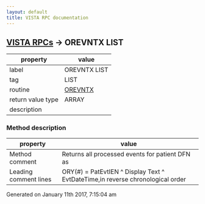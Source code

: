 ```yaml
---
layout: default
title: VISTA RPC documentation
---
```




## [VISTA RPCs](TableOfContent.md) &#8594; OREVNTX LIST 

 property | value 
--- | --- 
 label | OREVNTX LIST
 tag | LIST
 routine | [OREVNTX](http://code.osehra.org/dox/Routine_OREVNTX_source.html)
 return value type | ARRAY
 description | 


### Method description

 property | value 
--- | --- 
 Method comment | Returns all processed events for patient DFN as
 Leading comment lines | ORY(#) = PatEvtIEN ^ Display Text ^ EvtDateTime,in reverse chronological order




 Generated on January 11th 2017, 7:15:04 am